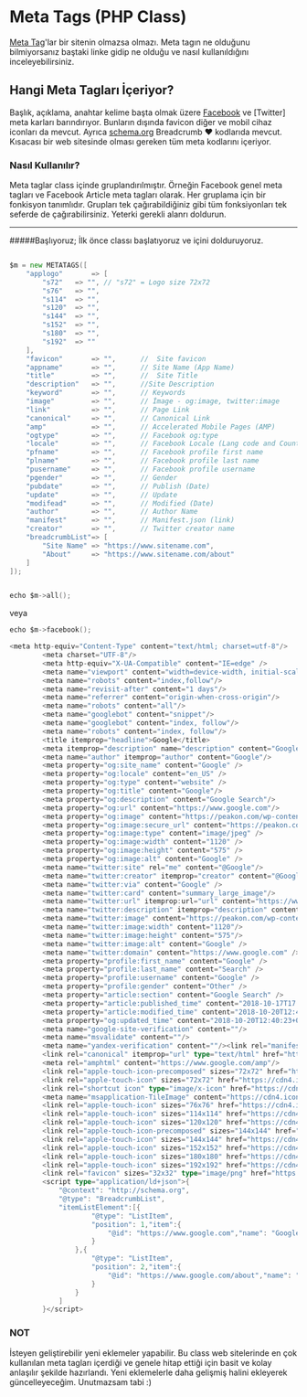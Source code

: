 # Meta Tags (PHP Class)

[Meta Tag](https://www.w3schools.com/tags/tag_meta.asp)'lar bir sitenin olmazsa olmazı. Meta tagın ne olduğunu bilmiyorsanız baştaki linke gidip ne olduğu ve nasıl kullanıldığını inceleyebilirsiniz. 

## Hangi Meta Tagları İçeriyor?

Başlık, açıklama, anahtar kelime başta olmak üzere [Facebook](https://facebook.com) ve [Twitter] meta karları barındırıyor. Bunların dışında favicon diğer ve mobil cihaz iconları da mevcut. Ayrıca [schema.org](https://schema.org/breadcrumb) Breadcrumb ❤ kodlarıda mevcut. Kısacası bir web sitesinde olması gereken tüm meta kodlarını içeriyor.


### Nasıl Kullanılır?

Meta taglar class içinde gruplandırılmıştır. Örneğin Facebook genel meta tagları ve Facebook Article meta tagları olarak. Her gruplama için bir fonkisyon tanımlıdır. Grupları tek çağırabildiğiniz gibi tüm fonksiyonları tek seferde de çağırabilirsiniz. Yeterki gerekli alanrı doldurun.

---
#####Başlıyoruz;
İlk önce classı başlatıyoruz ve içini dolduruyoruz.

```go

$m = new METATAGS([
	"applogo" 		=> [
		"s72" 	=> "", // "s72" = Logo size 72x72
		"s76" 	=> "",
		"s114" 	=> "",
		"s120" 	=> "",
		"s144" 	=> "",
		"s152" 	=> "",
		"s180" 	=> "",
		"s192" 	=> ""
	],
	"favicon" 		=> "",		//	Site favicon
	"appname" 		=> "", 		// Site Name (App Name)
	"title" 		=> "",		//	Site Title
	"description" 	=> "",		//Site Description
	"keyword" 		=> "",		// Keywords
	"image" 		=> "",		// İmage - og:image, twitter:image
	"link" 			=> "",		// Page Link
	"canonical" 	=> "",		// Canonical Link
	"amp" 			=> "",		// Accelerated Mobile Pages (AMP)
	"ogtype" 		=> "",		// Facebook og:type
	"locale" 		=> "",		// Facebook Locale (Lang code and Country Code) eg: en_GB
	"pfname" 		=> "",		// Facebook profile first name
	"plname" 		=> "",		// Facebook profile last name
	"pusername" 	=> "",		// Facebook profile username
	"pgender" 		=> "",		// Gender
	"pubdate" 		=> "",		// Publish (Date)
	"update" 		=> "",		// Update
	"modifead"		=> "",		// Modified (Date)
	"author"		=> "",		// Author Name
	"manifest"		=> "", 		// Manifest.json (link)
	"creator"		=> "",		// Twitter creator name
	"breadcrumbList"=> [		
		"Site Name" => "https://www.sitename.com",
		"About" 	=> "https://www.sitename.com/about"
	]
]);


echo $m->all();

```
veya 
```go
echo $m->facebook();
```

```go
<meta http-equiv="Content-Type" content="text/html; charset=utf-8"/>
		<meta charset="UTF-8"/>
		<meta http-equiv="X-UA-Compatible" content="IE=edge" />
		<meta name="viewport" content="width=device-width, initial-scale=1.0"/>
		<meta name="robots" content="index,follow"/>
		<meta name="revisit-after" content="1 days"/>
		<meta name="referrer" content="origin-when-cross-origin"/>
		<meta name="robots" content="all"/>
		<meta name="googlebot" content="snippet"/>
		<meta name="googlebot" content="index, follow"/>
		<meta name="robots" content="index, follow"/>
		<title itemprop="headline">Google</title>
		<meta itemprop="description" name="description" content="Google Search"/><meta name="keywords" content="Google, Search">
		<meta name="author" itemprop="author" content="Google"/>
		<meta property="og:site_name" content="Google" />
		<meta property="og:locale" content="en_US" />
		<meta property="og:type" content="website" />
		<meta property="og:title" content="Google"/>
		<meta property="og:description" content="Google Search"/>
		<meta property="og:url" content="https://www.google.com"/>
		<meta property="og:image" content="https://peakon.com/wp-content/uploads/2018/06/google-company-culture-5-1120x575.jpg"/>
		<meta property="og:image:secure_url" content="https://peakon.com/wp-content/uploads/2018/06/google-company-culture-5-1120x575.jpg" />
		<meta property="og:image:type" content="image/jpeg" />
		<meta property="og:image:width" content="1120" />
		<meta property="og:image:height" content="575" />
		<meta property="og:image:alt" content="Google" />
		<meta name="twitter:site" rel="me" content="@Google"/>
		<meta name="twitter:creator" itemprop="creator" content="@Google" />
		<meta name="twitter:via" content="Google" />
		<meta name="twitter:card" content="summary_large_image"/>
		<meta name="twitter:url" itemprop:url="url" content="https://www.google.com"/>
		<meta name="twitter:description" itemprop="description" content="Google Search"/>
		<meta name="twitter:image" content="https://peakon.com/wp-content/uploads/2018/06/google-company-culture-5-1120x575.jpg"/>
		<meta name="twitter:image:width" content="1120"/>
		<meta name="twitter:image:height" content="575"/>
		<meta name="twitter:image:alt" content="Google" />
		<meta name="twitter:domain" content="https://www.google.com" />
		<meta property="profile:first_name" content="Google" />
		<meta property="profile:last_name" content="Search" />
		<meta property="profile:username" content="Google" />
		<meta property="profile:gender" content="Other" />
		<meta property="article:section" content="Google Search" />
		<meta property="article:published_time" content="2018-10-17T17:05:54+0000" />
		<meta property="article:modified_time" content="2018-10-20T12:40:23+0000" />
		<meta property="og:updated_time" content="2018-10-20T12:40:23+0000" />
		<meta name="google-site-verification" content=""/>
		<meta name="msvalidate" content=""/>
		<meta name="yandex-verification" content=""/><link rel="manifest" href="https://www.google.com/manifest.json"/>
		<link rel="canonical" itemprop="url" type="text/html" href="https://www.google.com"/>
		<meta rel="amphtml" content="https://www.google.com/amp"/>
		<link rel="apple-touch-icon-precomposed" sizes="72x72" href="https://cdn4.iconfinder.com/data/icons/new-google-logo-2015/400/new-google-favicon-512.png">
		<link rel="apple-touch-icon" sizes="72x72" href="https://cdn4.iconfinder.com/data/icons/new-google-logo-2015/400/new-google-favicon-512.png"/>
		<link rel="shortcut icon" type="image/x-icon" href="https://cdn4.iconfinder.com/data/icons/new-google-logo-2015/400/new-google-favicon-512.png"/>
		<meta name="msapplication-TileImage" content="https://cdn4.iconfinder.com/data/icons/new-google-logo-2015/400/new-google-favicon-512.png" />
		<link rel="apple-touch-icon" sizes="76x76" href="https://cdn4.iconfinder.com/data/icons/new-google-logo-2015/400/new-google-favicon-512.png"/>
		<link rel="apple-touch-icon" sizes="114x114" href="https://cdn4.iconfinder.com/data/icons/new-google-logo-2015/400/new-google-favicon-512.png"/>
		<link rel="apple-touch-icon" sizes="120x120" href="https://cdn4.iconfinder.com/data/icons/new-google-logo-2015/400/new-google-favicon-512.png"/>
		<link rel="apple-touch-icon-precomposed" sizes="144x144" href="https://cdn4.iconfinder.com/data/icons/new-google-logo-2015/400/new-google-favicon-512.png">
		<link rel="apple-touch-icon" sizes="144x144" href="https://cdn4.iconfinder.com/data/icons/new-google-logo-2015/400/new-google-favicon-512.png"/>
		<link rel="apple-touch-icon" sizes="152x152" href="https://cdn4.iconfinder.com/data/icons/new-google-logo-2015/400/new-google-favicon-512.png"/>
		<link rel="apple-touch-icon" sizes="180x180" href="https://cdn4.iconfinder.com/data/icons/new-google-logo-2015/400/new-google-favicon-512.png"/>
		<link rel="apple-touch-icon" sizes="192x192" href="https://cdn4.iconfinder.com/data/icons/new-google-logo-2015/400/new-google-favicon-512.png"/>
		<link rel="favicon" sizes="32x32" type="image/png" href="https://cdn4.iconfinder.com/data/icons/new-google-logo-2015/400/new-google-favicon-512.png"/>
		<script type="application/ld+json">{
			"@context": "http://schema.org",
			"@type": "BreadcrumbList",
			"itemListElement":[{
					"@type": "ListItem",
					"position": 1,"item":{
						"@id": "https://www.google.com","name": "Google"
					}
				},{
					"@type": "ListItem",
					"position": 2,"item":{
						"@id": "https://www.google.com/about","name": "About"
					}
				}
			]
		}</script>
```

### NOT
İsteyen geliştirebilir yeni eklemeler yapabilir. Bu class web sitelerinde en çok kullanılan meta tagları içerdiği ve genele hitap ettiği için basit ve kolay anlaşılır şekilde hazırlandı. Yeni eklemelerle daha gelişmiş halini ekleyerek güncelleyeceğim. Unutmazsam tabi :)


